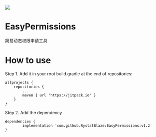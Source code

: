 [![](https://jitpack.io/v/RystalBlaze/EasyPermissions.svg)](https://jitpack.io/#RystalBlaze/EasyPermissions)
# EasyPermissions
简易动态权限申请工具

# How to use
Step 1. Add it in your root build.gradle at the end of repositories:

	allprojects {
		repositories {
			...
			maven { url 'https://jitpack.io' }
		}
	}
Step 2. Add the dependency

	dependencies {
	        implementation 'com.github.RystalBlaze:EasyPermissions:v1.2'
	}

